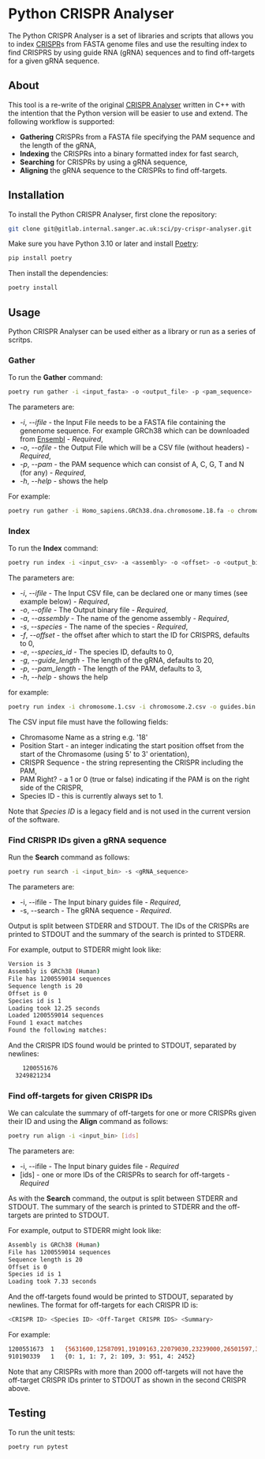 # Python CRISPR Analyser

The Python CRISPR Analyser is a set of libraries and scripts that allows you to index [CRISPR](https://en.wikipedia.org/wiki/CRISPR)s from FASTA genome files and use the resulting index to find CRISPRS by using guide RNA (gRNA) sequences and to find off-targets for a given gRNA sequence.

## About

This tool is a re-write of the original [CRISPR Analyser](https://github.com/htgt/CRISPR-Analyser) written in C++ with the intention that the Python version will be easier to use and extend.
The following workflow is supported:
- **Gathering** CRISPRs from a FASTA file specifying the PAM sequence and the length of the gRNA,
- **Indexing** the CRISPRs into a binary formatted index for fast search,
- **Searching** for CRISPRs by using a gRNA sequence,
- **Aligning** the gRNA sequence to the CRISPRs to find off-targets.

## Installation

To install the Python CRISPR Analyser, first clone the repository:

```bash
git clone git@gitlab.internal.sanger.ac.uk:sci/py-crispr-analyser.git
```

Make sure you have Python 3.10 or later and install [Poetry](https://python-poetry.org/):

```bash
pip install poetry

```

Then install the dependencies:

```bash
poetry install
```

## Usage

Python CRISPR Analyser can be used either as a library or run as a series of scritps.

### Gather

To run the **Gather** command:

```bash
poetry run gather -i <input_fasta> -o <output_file> -p <pam_sequence>
```

The parameters are:
- *-i*, *--ifile* - the Input File needs to be a FASTA file containing the genenome sequence. For example GRCh38 which can be downloaded from [Ensembl](https://ftp.ensembl.org/pub/release-113/fasta/homo_sapiens/dna/) - *Required*,
- *-o*, *--ofile* - the Output File which will be a CSV file (without headers) - *Required*,
- *-p*, *--pam* - the PAM sequence which can consist of A, C, G, T and N (for any) - *Required*,
- *-h*, *--help* - shows the help

For example:

```bash
poetry run gather -i Homo_sapiens.GRCh38.dna.chromosome.18.fa -o chromosome.18.csv -p "NGG"
```

### Index

To run the **Index** command:

```bash
poetry run index -i <input_csv> -a <assembly> -o <offset> -o <output_bin> -s <species> -e <species_id> -g <guide_length> -p <pam_length>
```

The parameters are:
- *-i*, *--ifile* - The Input CSV file, can be declared one or many times (see example below) - *Required*,
- *-o*, *--ofile* - The Output binary file - *Required*,
- *-a*, *--assembly* - The name of the genome assembly - *Required*,
- *-s*, *--species* - The name of the species - *Required*,
- *-f*, *--offset* - the offset after which to start the ID for CRISPRS, defaults to 0,
- *-e*, *--species_id* - The species ID, defaults to 0,
- *-g*, *--guide_length* - The length of the gRNA, defaults to 20,
- *-p*, *--pam_length* - The length of the PAM, defaults to 3,
- *-h*, *--help* - shows the help

for example:

```bash
poetry run index -i chromosome.1.csv -i chromosome.2.csv -o guides.bin -a GRCh38 -s Human
```

The CSV input file must have the following fields:
- Chromasome Name as a string e.g. '18'
- Position Start - an integer indicating the start position offset from the start of the Chromasome (using 5' to 3' orientation),
- CRISPR Sequence - the string representing the CRISPR including the PAM,
- PAM Right? - a 1 or 0 (true or false) indicating if the PAM is on the right side of the CRISPR,
- Species ID - this is currently always set to 1.

Note that *Species ID* is a legacy field and is not used in the current version of the software.

### Find CRISPR IDs given a gRNA sequence

Run the **Search** command as follows:

```bash
poetry run search -i <input_bin> -s <gRNA_sequence>
```

The parameters are:
- -i, --ifile - The Input binary guides file - *Required*,
- -s, --search - The gRNA sequence - *Required*.

Output is split between STDERR and STDOUT. The IDs of the CRISPRs are printed to STDOUT and the summary of the search is printed to STDERR.

For example, output to STDERR might look like:

```bash
Version is 3
Assembly is GRCh38 (Human)
File has 1200559014 sequences
Sequence length is 20
Offset is 0
Species id is 1
Loading took 12.25 seconds
Loaded 1200559014 sequences
Found 1 exact matches
Found the following matches:
```

And the CRISPR IDS found would be printed to STDOUT, separated by newlines:

```bash
	1200551676
  3249821234
```

### Find off-targets for given CRISPR IDs

We can calculate the summary of off-targets for one or more CRISPRs given their ID and using the **Align** command as follows:

```bash
poetry run align -i <input_bin> [ids]
```

The parameters are:
- -i, --ifile - The Input binary guides file - *Required*
- [ids] - one or more IDs of the CRISPRs to search for off-targets - *Required*

As with the **Search** command, the output is split between STDERR and STDOUT. The summary of the search is printed to STDERR and the off-targets are printed to STDOUT.

For example, output to STDERR might look like:

```bash
Assembly is GRCh38 (Human)
File has 1200559014 sequences
Sequence length is 20
Offset is 0
Species id is 1
Loading took 7.33 seconds
```

And the off-targets found would be printed to STDOUT, separated by newlines. The format for off-targets for each CRISPR ID is:

```bash
<CRISPR ID> <Species ID> <Off-Target CRISPR IDS> <Summary>
```

For example:

```bash
1200551673	1	{5631600,12587091,19109163,22079030,23239000,26501597,30414111,33581723,34229111,34705555,37873467,43668607,45229014,50360433,51303777,53203244,53787722,54810107,55678064,56111581,57172117,60111258,65696513,73938350,78186291,78909324,79032225,79131485,79199752,81814531,83282318,89311432,91700045,94095775,104106532,110628740,117838121,119302948,120328606,121417854,123785758,128025190,129308028,129383427,131704114,141154489,143221468,144953871,153584006,156820656,159690561,162463025,165704925,166653098,169556513,169894014,170813225,172596043,173336999,176798557,176900263,179624805,179879820,180325270,183714994,183725616,187191479,188483145,190105865,194567945,195833213,199102585,199290226,204836295,205765766,213995462,215497592,217290825,218224164,218365574,219065926,222205282,228956564,230872099,231530511,233998802,235057869,236017990,242874656,252500366,252748162,261804881,269244299,270042584,272049195,277367575,280089801,284873674,285627010,287098376,288534000,289237233,289343988,289586896,290746480,298407995,299035379,299567888,305616511,308195124,309038582,313972681,314572210,314878175,316358683,316911638,323421292,325962990,326919721,329949795,331922709,334295731,334846296,338562318,341435450,341728613,342597884,343360904,343429153,352681255,353840365,357616747,357754197,358166591,368932159,379035147,380305864,385343331,388328199,392759812,394013711,395936214,408491849,408755686,410174279,414936251,418511742,425649740,427086025,427886947,429883343,435641334,436616343,437452167,441768519,442845158,444661399,444882063,445672975,447255070,464745129,470350960,471383043,473890728,475060642,475095613,476200278,477156460,479489876,490092071,493128577,500044319,503670391,504239932,506502770,511566658,513551025,515010796,516910537,518522314,518874302,527066517,532871367,540555229,545417977,546590944,548995953,554798163,560390395,561444072,562793216,567065284,570069112,571278043,572715670,575189618,578564090,583318535,590254469,595390813,598450204,599871415,600025117,602055868,602803144,604432573,606497148,607805800,609515434,612971857,613980801,614891455,616693924,617497175,618674279,618693888,619233704,620102197,620871357,627733346,643459607,647558077,650210205,654411215,656081271,656174099,657016785,659425058,662332362,666877185,668392011,670105960,671623434,673828082,676419287,678522049,680269126,681812795,682181056,683858037,687904397,688086499,695096280,699808758,700377621,708176275,714939183,724429779,727287866,730342818,734284179,746863119,756989553,764145480,769124497,772312880,772734053,772994362,776138952,778124819,787329528,794112125,801591361,803539013,807757046,810087625,811896473,824317786,827097789,828717444,833506447,835651412,841880152,844083167,845039322,847014004,849545231,851108109,851287298,855567341,856446172,863783477,864162969,873077012,878677577,882676574,884021802,904384677,906818273,908646372,914503814,919559357,922317697,922699712,923562980,923905133,926409128,929053437,929419673,929656450,935525941,948268750,949547398,949827174,950751939,954122925,957141360,964414988,964488502,965562242,968418491,973758282,974537517,978780419,981858792,998620175,1000284084,1006076964,1012073812,1014825674,1016416691,1020485961,1020497125,1022107423,1023413695,1027567634,1030193706,1030733180,1031536226,1034216041,1037422056,1044851271,1048162796,1052896575,1054970838,1060958364,1061603994,1064490807,1065149388,1065786298,1070371661,1072182346,1072279792,1081522519,1082356418,1083654553,1083959717,1087957969,1094427998,1096775589,1099668608,1107229436,1108523358,1113194026,1118220025,1134507117,1135049225,1135867617,1139813789,1142353946,1144755203,1146013879,1147253218,1153982157,1164707102,1165778714,1167191051,1167628030,1170541198,1173456426,1173689054,1176790664,1178223456,1181252406,1200551673}	{0: 1, 1: 0, 2: 4, 3: 18, 4: 352}
910190339	1	{0: 1, 1: 7, 2: 109, 3: 951, 4: 2452}
```

Note that any CRISPRs with more than 2000 off-targets will not have the off-target CRISPR IDs printer to STDOUT as shown in the second CRISPR above.

## Testing

To run the unit tests:

```bash
poetry run pytest
```
